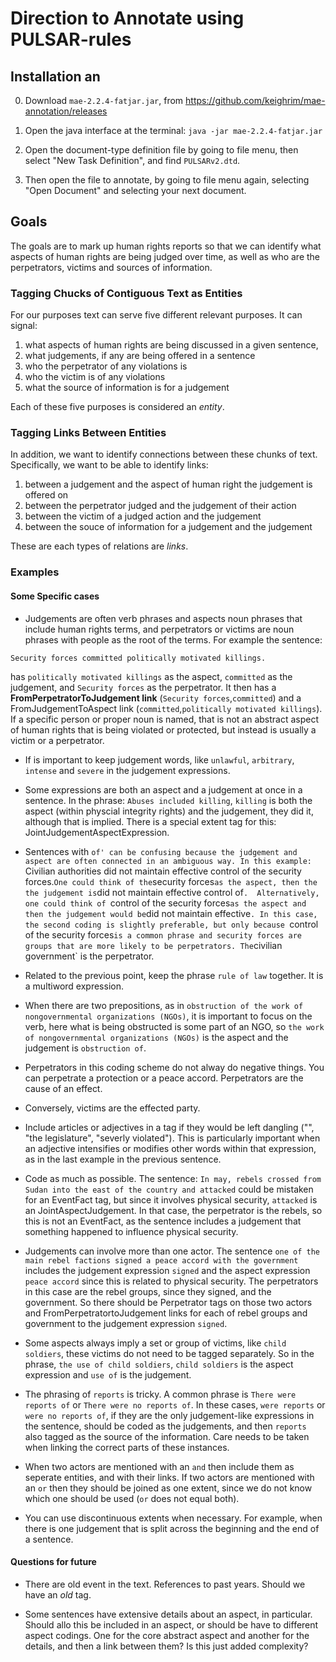 # Direction to Annotate using PULSAR-rules


## Installation an

0. Download `mae-2.2.4-fatjar.jar`, from https://github.com/keighrim/mae-annotation/releases

1. Open the java interface at the terminal:
`java -jar mae-2.2.4-fatjar.jar`

2. Open the document-type definition file by going to file menu, then select "New Task Definition", and find `PULSARv2.dtd`.

3. Then open the file to annotate, by going to file menu again, selecting "Open Document" and selecting your next document.



## Goals

The goals are to mark up human rights reports so that we can identify what aspects of human rights are being judged over time, as well as who are the perpetrators, victims and sources of information.


### Tagging Chucks of Contiguous Text as Entities

For our purposes text can serve five different relevant purposes. It can signal:

1) what aspects of human rights are being discussed in a given sentence, 
2) what judgements, if any are being offered in a sentence
3) who the perpetrator of any violations is
4) who the victim is of any violations
5) what the source of information is for a judgement

Each of these five purposes is considered an *entity*. 


### Tagging Links Between Entities

In addition, we want to identify connections between these chunks of text. Specifically, we want to be able to identify links:

1) between a judgement and the aspect of human right the judgement is offered on
2) between the perpetrator judged and the judgement of their action
3) between the victim of a judged action and the judgement
4) between the souce of information for a judgement and the judgement

These are each types of relations are *links*.


### Examples


#### Some Specific cases

- Judgements are often verb phrases and aspects noun phrases that include human rights terms, and perpetrators or victims are noun phrases with people as the root of the terms. For example the sentence: 
```
Security forces committed politically motivated killings.
```

has `politically motivated killings` as the aspect, `committed` as the judgement, and `Security forces` as the perpetrator. It then has a __FromPerpetratorToJudgement link__ (`Security forces`,`committed`) and a FromJudgementToAspect link (`committed`,`politically motivated killings`). If a specific person or proper noun is named, that is not an abstract aspect of human rights that is being violated or protected, but instead is usually a victim or a perpetrator. 

- If is important to keep judgement words, like `unlawful`, `arbitrary`, `intense` and `severe` in the judgement expressions. 

- Some expressions are both an aspect and a judgement at once in a sentence. In the phrase: `Abuses included killing`, `killing` is both the aspect (within physcial integrity rights) and the judgement, they did it, although that is implied. There is a special extent tag for this: JointJudgementAspectExpression.

- Sentences with `of' can be confusing because the judgement and aspect are often connected in an ambiguous way. In this example: `Civilian authorities did not maintain effective control of the security forces.` One could think of the `security forces` as the aspect, then the the judgement is `did not maintain effective control of`.  Alternatively, one could think of `control of the security forces` as the aspect and then the judgement would be `did not maintain effective`. In this case, the second coding is slightly preferable, but only because `control of the security forces` is a common phrase and security forces are groups that are more likely to be perpetrators. The `civilian government` is the perpetrator.

- Related to the previous point, keep the phrase `rule of law` together. It is a multiword expression.

- When there are two prepositions, as in `obstruction of the work of nongovernmental organizations (NGOs)`, it is important to focus on the verb, here what is being obstructed is some part of an NGO, so `the work of nongovernmental organizations (NGOs)` is the aspect and the judgement is `obstruction of`.

- Perpetrators in this coding scheme do not alway do negative things. You can perpetrate a protection or a peace accord. Perpetrators are the cause of an effect.

- Conversely, victims are the effected party. 

- Include articles or adjectives in a tag if they would be left dangling ("<The executive>", "the legislature", "severly violated"). This is particularly important when an adjective intensifies or modifies other words within that expression, as in the last example in the previous sentence. 

- Code as much as possible. The sentence:
`In may, rebels crossed from Sudan into the east of the country and attacked` could be mistaken for an EventFact tag, but since it involves physical security, `attacked` is an JointAspectJudgement. In that case, the perpetrator is the rebels, so this is not an EventFact, as the sentence includes a judgement that something happened to influence physical security.

- Judgements can involve more than one actor. The sentence `one of the main rebel factions signed a peace accord with the government` includes the judgement expression `signed` and the aspect expression `peace accord` since this is related to physical security. The perpetrators in this case are the rebel groups, since they signed, and the government. So there should be Perpetrator tags on those two actors and FromPerpetratortoJudgement links for each of rebel groups and government to the judgement expression `signed`.

- Some aspects always imply a set or group of victims, like `child soldiers`, these victims do not need to be tagged separately. So in the phrase, `the use of child soldiers`, `child soldiers` is the aspect expression and `use of` is the judgement.

- The phrasing of `reports` is tricky. A common phrase is `There were reports of` or `There were no reports of`. In these cases, `were reports` or `were no reports of`, if they are the only judgement-like expressions in the sentence, should be coded as the judgements, and then `reports` also tagged as the source of the information. Care needs to be taken when linking the correct parts of these instances.

- When two actors are mentioned with an `and` then include them as seperate entities, and with their links. If two actors are mentioned with an `or` then they should be joined as one extent, since we do not know which one should be used (`or` does not equal both).

- You can use discontinuous extents when necessary. For example, when there is one judgement that is split across the beginning and the end of a sentence.


#### Questions for future

- There are old event in the text. References to past years. Should we have an *old* tag.

- Some sentences have extensive details about an aspect, in particular. Should allo this be included in an aspect, or should be have to different aspect codings. One for the core abstract aspect and another for the details, and then a link between them? Is this just added complexity?



